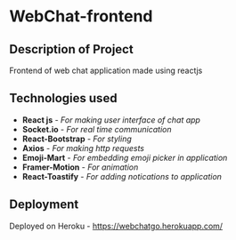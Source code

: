 # WebChat-frontend

## Description of Project

Frontend of web chat application made using reactjs

## Technologies used

- **React js** - _For making user interface of chat app_
- **Socket.io** - _For real time communication_
- **React-Bootstrap** - _For styling_
- **Axios** - _For making http requests_
- **Emoji-Mart** - _For embedding emoji picker in application_
- **Framer-Motion** - _For animation_
- **React-Toastify** - _For adding notications to application_
## Deployment
Deployed on Heroku - https://webchatgo.herokuapp.com/
